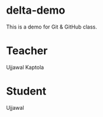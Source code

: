 # delta-demo
This is a demo for Git &amp; GitHub class.

# Teacher
Ujjawal Kaptola

# Student
Ujjawal